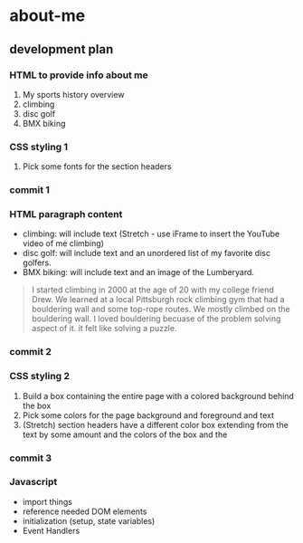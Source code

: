 # about-me

## development plan

### HTML to provide info about me

1. My sports history overview
2. climbing
3. disc golf
4. BMX biking

### CSS styling 1

1. Pick some fonts for the section headers

### commit 1

### HTML paragraph content

- climbing: will include text (Stretch - use iFrame to insert the YouTube video of me climbing)
- disc golf: will include text and an unordered list of my favorite disc golfers.
- BMX biking: will include text and an image of the Lumberyard.

> I started climbing in 2000 at the age of 20 with my college friend Drew. We learned at a local Pittsburgh rock climbing gym
> that had a bouldering wall and some top-rope routes. We mostly climbed on the bouldering wall. I loved bouldering becuase of the
> problem solving aspect of it. it felt like solving a puzzle.

### commit 2

### CSS styling 2

1. Build a box containing the entire page with a colored background behind the box
2. Pick some colors for the page background and foreground and text
3. (Stretch) section headers have a different color box extending from the text by some amount and the colors of the box and the

### commit 3

### Javascript

- import things
- reference needed DOM elements
- initialization (setup, state variables)
- Event Handlers
